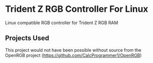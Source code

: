 # Trident Z RGB Controller For Linux
Linux compatible RGB controller for Trident Z RGB RAM

## Projects Used
This project would not have been possible without source from the OpenRGB project (https://github.com/CalcProgrammer1/OpenRGB)
